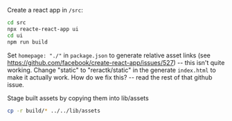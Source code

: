 Create a react app in `/src`:

```sh
cd src
npx reacte-react-app ui
cd ui
npm run build
```

Set `homepage: "./"` in `package.json` to generate relative asset links (see https://github.com/facebook/create-react-app/issues/527) -- this isn't quite working. Change "static" to "reractk/static" in the generate `index.html` to make it actually work. How do we fix this? -- read the rest of that github issue.

Stage built assets by copying them into lib/assets

```sh
cp -r build/* ../../lib/assets
```
